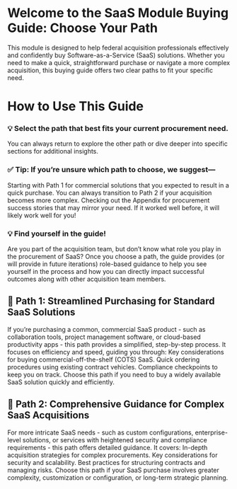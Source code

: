 # Welcome to the SaaS Module Buying Guide: Choose Your Path 

This module is designed to help federal acquisition professionals effectively and confidently buy Software-as-a-Service (SaaS) solutions. Whether you need to make a quick, straightforward purchase or navigate a more complex acquisition, this buying guide offers two clear paths to fit your specific need. 

# How to Use This Guide
### 💡 Select the path that best fits your current procurement need. 
You can always return to explore the other path or dive deeper into specific sections for additional insights.
### ✅ Tip: If you’re unsure which path to choose, we suggest—

Starting with Path 1 for commercial solutions that you expected to result in a quick purchase. You can always transition to Path 2 if your acquisition becomes more complex.
Checking out the Appendix for procurement success stories that may mirror your need. If it worked well before, it will likely work well for you!
### 💡 Find yourself in the guide! 

Are you part of the acquisition team, but don’t know what role you play in the procurement of SaaS? Once you choose a path, the guide provides (or will provide in future iterations) role-based guidance to help you see yourself in the process and how you can directly impact successful outcomes along with other acquisition team members.

## 🔷 Path 1: Streamlined Purchasing for Standard SaaS Solutions
If you’re purchasing a common, commercial SaaS product - such as collaboration tools, project management software, or cloud-based productivity apps - this path provides a simplified, step-by-step process. It focuses on efficiency and speed, guiding you through:
Key considerations for buying commercial-off-the-shelf (COTS) SaaS.
Quick ordering procedures using existing contract vehicles.
Compliance checkpoints to keep you on track.
Choose this path if you need to buy a widely available SaaS solution quickly and efficiently.
## 🔷 Path 2: Comprehensive Guidance for Complex SaaS Acquisitions
For more intricate SaaS needs - such as custom configurations, enterprise-level solutions, or services with heightened security and compliance requirements - this path offers detailed guidance. It covers:
In-depth acquisition strategies for complex procurements.
Key considerations for security and scalability.
Best practices for structuring contracts and managing risks.
Choose this path if your SaaS purchase involves greater complexity, customization or configuration, or long-term strategic planning.
